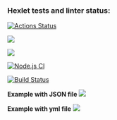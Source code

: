 ### Hexlet tests and linter status:
[![Actions Status](https://github.com/Meetyouafter/frontend-project-lvl2/workflows/hexlet-check/badge.svg)](https://github.com/Meetyouafter/frontend-project-lvl2/actions)

<a href="https://codeclimate.com/github/Meetyouafter/frontend-project-lvl2/maintainability"><img src="https://api.codeclimate.com/v1/badges/ac7f02a9bf1ff85dc58e/maintainability" /></a>

<a href="https://codeclimate.com/github/Meetyouafter/frontend-project-lvl2/test_coverage"><img src="https://api.codeclimate.com/v1/badges/ac7f02a9bf1ff85dc58e/test_coverage" /></a>

[![Node.js CI](https://github.com/Meetyouafter/frontend-project-lvl2/actions/workflows/node.js.yml/badge.svg)](https://github.com/Meetyouafter/frontend-project-lvl2/actions/workflows/node.js.yml)

[![Build Status](https://app.travis-ci.com/Meetyouafter/frontend-project-lvl2.svg?branch=main)](https://app.travis-ci.com/Meetyouafter/frontend-project-lvl2)



<b>Example with JSON file</b>
<a href="https://asciinema.org/a/spJziyuDXq9yqIuZj8EyknBbS" target="_blank"><img src="https://asciinema.org/a/spJziyuDXq9yqIuZj8EyknBbS.svg" /></a>

<b>Example with yml file</b>
<a href="https://asciinema.org/a/dQD5aqYICBO91fZzwLETTWIan" target="_blank"><img src="https://asciinema.org/a/dQD5aqYICBO91fZzwLETTWIan.svg" /></a>